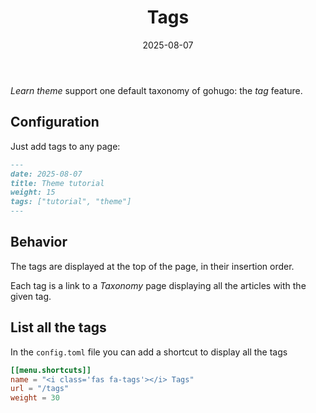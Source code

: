 ﻿---
date: 2025-08-07
title: Tags
weight: 40
tags: ["documentation", "tutorial"]
---

*Learn theme* support one default taxonomy of gohugo: the *tag* feature.

## Configuration 

Just add tags to any page: 

```markdown
---
date: 2025-08-07
title: Theme tutorial
weight: 15
tags: ["tutorial", "theme"] 
---
```

## Behavior


The tags are displayed at the top of the page, in their insertion order.

Each tag is a link to a *Taxonomy* page displaying all the articles with the given tag. 

## List all the tags

In the `config.toml`  file you can add a shortcut to display all the tags

```toml
[[menu.shortcuts]]
name = "<i class='fas fa-tags'></i> Tags"
url = "/tags"
weight = 30
```
